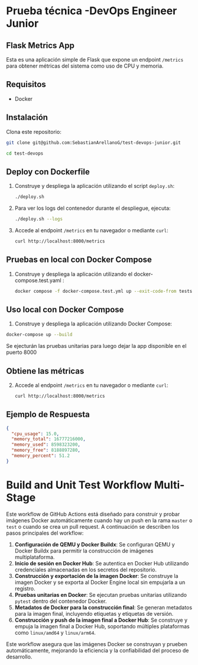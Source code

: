 # Prueba técnica -DevOps Engineer Junior

## Flask Metrics App

Esta es una aplicación simple de Flask que expone un endpoint `/metrics` para obtener métricas del sistema como uso de CPU y memoria.

## Requisitos

- Docker

## Instalación

Clona este repositorio:

```bash
git clone git@github.com:SebastianArellanoG/test-devops-junior.git
```

```bash
cd test-devops
```

## Deploy con Dockerfile

1. Construye y despliega la aplicación utilizando el script `deploy.sh`:

   ```bash
   ./deploy.sh
   ```

2. Para ver los logs del contenedor durante el despliegue, ejecuta:

   ```sh
   ./deploy.sh --logs
   ```

3. Accede al endpoint `/metrics` en tu navegador o mediante `curl`:
   ```sh
   curl http://localhost:8000/metrics
   ```

## Pruebas en local con Docker Compose

1. Construye y despliega la aplicación utilizando el docker-compose.test.yaml :
   ```sh
   docker compose -f docker-compose.test.yml up --exit-code-from tests
   ```

## Uso local con Docker Compose

1. Construye y despliega la aplicación utilizando Docker Compose:

```sh
docker-compose up --build
```

Se ejecturán las pruebas unitarias para luego dejar la app disponible en el puerto 8000

## Obtiene las métricas

2. Accede al endpoint `/metrics` en tu navegador o mediante `curl`:
   ```sh
   curl http://localhost:8000/metrics
   ```

## Ejemplo de Respuesta

```json
{
  "cpu_usage": 15.0,
  "memory_total": 16777216000,
  "memory_used": 8598323200,
  "memory_free": 8188897280,
  "memory_percent": 51.2
}
```

# Build and Unit Test Workflow Multi-Stage

Este workflow de GitHub Actions está diseñado para construir y probar imágenes Docker automáticamente cuando hay un push en la rama `master` o `test` o cuando se crea un pull request. A continuación se describen los pasos principales del workflow:

1. **Configuración de QEMU y Docker Buildx**: Se configuran QEMU y Docker Buildx para permitir la construcción de imágenes multiplataforma.
2. **Inicio de sesión en Docker Hub**: Se autentica en Docker Hub utilizando credenciales almacenadas en los secretos del repositorio.
3. **Construcción y exportación de la imagen Docker**: Se construye la imagen Docker y se exporta al Docker Engine local sin empujarla a un registro.
4. **Pruebas unitarias en Docker**: Se ejecutan pruebas unitarias utilizando `pytest` dentro del contenedor Docker.
5. **Metadatos de Docker para la construcción final**: Se generan metadatos para la imagen final, incluyendo etiquetas y etiquetas de versión.
6. **Construcción y push de la imagen final a Docker Hub**: Se construye y empuja la imagen final a Docker Hub, soportando múltiples plataformas como `linux/amd64` y `linux/arm64`.

Este workflow asegura que las imágenes Docker se construyan y prueben automáticamente, mejorando la eficiencia y la confiabilidad del proceso de desarrollo.
